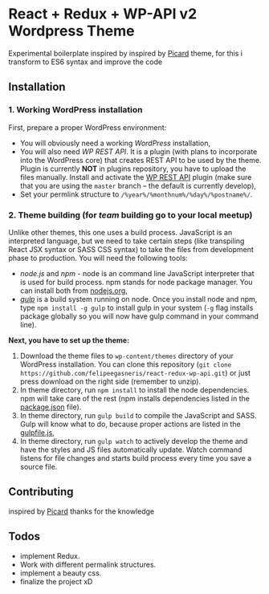 # React + Redux + WP-API v2  Wordpress Theme

Experimental boilerplate inspired by inspired by [Picard](https://github.com/Automattic/Picard) theme,
for this i transform to ES6 syntax and improve the code

## Installation

### 1. Working WordPress installation
First, prepare a proper WordPress environment:

* You will obviously need a working *WordPress* installation,
* You will also need *WP REST API*. It is a plugin (with plans to incorporate into the WordPress core) that creates REST API to be used by the theme. Plugin is currently **NOT** in plugins repository, you have to upload the files manually. Install and activate the [WP REST API](https://github.com/WP-API/WP-API/tree/master) plugin (make sure that you are using the `master` branch – the default is currently develop),
* Set your permlink structure to `/%year%/%monthnum%/%day%/%postname%/`.

### 2. Theme building (for _team_ building go to your local meetup)
Unlike other themes, this one uses a build process. JavaScript is an interpreted language, but we need to take certain steps (like transpiling React JSX syntax or SASS CSS syntax) to take the files from development phase to production. You will need the following tools:

* *node.js* and *npm* - node is an command line JavaScript interpreter that is used for build process. npm stands for node package manager. You can install both from [nodejs.org](https://nodejs.org/download/),
* *[gulp](http://gulpjs.com/)* is a build system running on node. Once you install node and npm, type `npm install -g gulp` to install gulp in your system (`-g` flag installs package globally so you will now have gulp command in your command line).

**Next, you have to set up the theme:**

1. Download the theme files to `wp-content/themes` directory of your WordPress installation. You can clone this repository (`git clone https://github.com/felipeegasneris/react-redux-wp-api.git`) or just press download on the right side  (remember to unzip).
2. In theme directory, run `npm install` to install the node dependencies. npm will take care of the rest (npm installs dependencies listed in the [package.json](./package.json) file).
3. In theme directory, run `gulp build` to compile the JavaScript and SASS. Gulp will know what to do, because proper actions are listed in the [gulpfile.js](./gulpfile.js),
4. In theme directory, run `gulp watch` to actively develop the theme and have the styles and JS files automatically update. Watch command listens for file changes and starts build process every time you save a source file.


## Contributing

inspired by [Picard](https://github.com/Automattic/Picard) thanks for the knowledge

## Todos

- implement Redux.
- Work with different permalink structures.
- implement a beauty css.
- finalize the project xD
